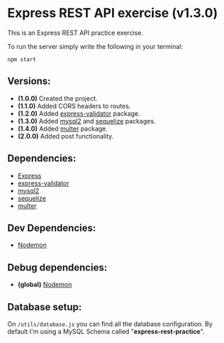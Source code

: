 # Express REST API exercise (v1.3.0)
This is an Express REST API practice exercise.

To run the server simply write the following in your terminal:

    npm start


## Versions:
* **(1.0.0)** Created the project.
* **(1.1.0)** Added CORS headers to routes.
* **(1.2.0)** Added [express-validator](https://www.npmjs.com/package/express-validator) package.
* **(1.3.0)** Added [mysql2](https://www.npmjs.com/package/mysql2) and [sequelize](https://www.npmjs.com/package/sequelize) packages.
* **(1.4.0)** Added [multer](https://www.npmjs.com/package/multer) package.
* **(2.0.0)** Added post functionality.

## Dependencies:
* [Express](https://www.npmjs.com/package/express)
* [express-validator](https://www.npmjs.com/package/express-validator)
* [mysql2](https://www.npmjs.com/package/mysql2)
* [sequelize](https://www.npmjs.com/package/sequelize)
* [multer](https://www.npmjs.com/package/multer)

## Dev Dependencies:
* [Nodemon](https://www.npmjs.com/package/nodemon)

## Debug dependencies:
* **(global)** [Nodemon](https://www.npmjs.com/package/nodemon)

## Database setup:
On `/utils/database.js` you can find all the database configuration. By default I'm using a MySQL Schema called "**express-rest-practice**".
